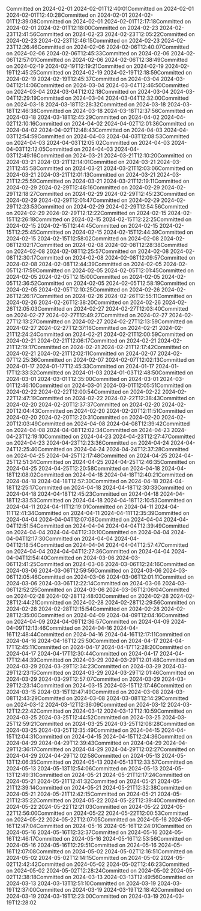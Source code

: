 Committed on 2024-02-01 2024-02-01T12:40:01Committed on 2024-02-01 2024-02-01T12:40:28Committed on 2024-02-01 2024-02-01T12:39:08Committed on 2024-02-01 2024-02-01T12:17:18Committed on 2024-02-01 2024-02-01T12:18:00Committed on 2024-02-23 2024-02-23T12:41:56Committed on 2024-02-23 2024-02-23T12:05:22Committed on 2024-02-23 2024-02-23T12:46:15Committed on 2024-02-23 2024-02-23T12:26:46Committed on 2024-02-06 2024-02-06T12:40:07Committed on 2024-02-06 2024-02-06T12:45:33Committed on 2024-02-06 2024-02-06T12:57:01Committed on 2024-02-06 2024-02-06T12:38:49Committed on 2024-02-19 2024-02-19T12:19:21Committed on 2024-02-19 2024-02-19T12:45:25Committed on 2024-02-19 2024-02-19T12:18:59Committed on 2024-02-19 2024-02-19T12:45:37Committed on 2024-03-04 2024-03-04T12:14:06Committed on 2024-03-04 2024-03-04T12:46:50Committed on 2024-03-04 2024-03-04T12:02:18Committed on 2024-03-04 2024-03-04T12:29:19Committed on 2024-03-04 2024-03-04T12:32:00Committed on 2024-03-18 2024-03-18T12:28:32Committed on 2024-03-18 2024-03-18T12:46:38Committed on 2024-03-18 2024-03-18T12:37:56Committed on 2024-03-18 2024-03-18T12:45:29Committed on 2024-04-02 2024-04-02T12:10:16Committed on 2024-04-02 2024-04-02T12:01:36Committed on 2024-04-02 2024-04-02T12:48:43Committed on 2024-04-03 2024-04-03T12:54:59Committed on 2024-04-03 2024-04-03T12:08:53Committed on 2024-04-03 2024-04-03T12:05:02Committed on 2024-04-03 2024-04-03T12:12:05Committed on 2024-04-03 2024-04-03T12:49:16Committed on 2024-03-21 2024-03-21T12:10:20Committed on 2024-03-21 2024-03-21T12:14:01Committed on 2024-03-21 2024-03-21T12:45:58Committed on 2024-03-21 2024-03-21T12:03:06Committed on 2024-03-21 2024-03-21T12:01:13Committed on 2024-03-21 2024-03-21T12:25:59Committed on 2024-03-21 2024-03-21T12:19:11Committed on 2024-02-29 2024-02-29T12:46:16Committed on 2024-02-29 2024-02-29T12:18:27Committed on 2024-02-29 2024-02-29T12:45:23Committed on 2024-02-29 2024-02-29T12:01:47Committed on 2024-02-29 2024-02-29T12:23:53Committed on 2024-02-29 2024-02-29T12:54:56Committed on 2024-02-29 2024-02-29T12:12:22Committed on 2024-02-15 2024-02-15T12:26:18Committed on 2024-02-15 2024-02-15T12:22:25Committed on 2024-02-15 2024-02-15T12:44:45Committed on 2024-02-15 2024-02-15T12:25:45Committed on 2024-02-15 2024-02-15T12:44:39Committed on 2024-02-15 2024-02-15T12:58:02Committed on 2024-02-08 2024-02-08T12:02:17Committed on 2024-02-08 2024-02-08T12:28:38Committed on 2024-02-08 2024-02-08T12:25:57Committed on 2024-02-08 2024-02-08T12:30:17Committed on 2024-02-08 2024-02-08T12:09:57Committed on 2024-02-08 2024-02-08T12:44:39Committed on 2024-02-05 2024-02-05T12:17:59Committed on 2024-02-05 2024-02-05T12:01:45Committed on 2024-02-05 2024-02-05T12:15:00Committed on 2024-02-05 2024-02-05T12:36:52Committed on 2024-02-05 2024-02-05T12:58:19Committed on 2024-02-05 2024-02-05T12:10:25Committed on 2024-02-26 2024-02-26T12:26:17Committed on 2024-02-26 2024-02-26T12:55:11Committed on 2024-02-26 2024-02-26T12:38:20Committed on 2024-02-26 2024-02-26T12:05:03Committed on 2024-02-27 2024-02-27T12:03:40Committed on 2024-02-27 2024-02-27T12:49:27Committed on 2024-02-27 2024-02-27T12:13:27Committed on 2024-02-27 2024-02-27T12:13:59Committed on 2024-02-27 2024-02-27T12:37:16Committed on 2024-02-21 2024-02-21T12:24:24Committed on 2024-02-21 2024-02-21T12:00:59Committed on 2024-02-21 2024-02-21T12:06:17Committed on 2024-02-21 2024-02-21T12:19:17Committed on 2024-02-21 2024-02-21T12:17:42Committed on 2024-02-21 2024-02-21T12:02:11Committed on 2024-02-07 2024-02-07T12:25:36Committed on 2024-02-07 2024-02-07T12:02:13Committed on 2024-01-17 2024-01-17T12:45:33Committed on 2024-01-17 2024-01-17T12:33:32Committed on 2024-01-03 2024-01-03T12:48:50Committed on 2024-03-01 2024-03-01T12:35:00Committed on 2024-03-01 2024-03-01T12:46:10Committed on 2024-03-01 2024-03-01T12:05:51Committed on 2024-02-22 2024-02-22T12:00:54Committed on 2024-02-22 2024-02-22T12:47:19Committed on 2024-02-22 2024-02-22T12:38:43Committed on 2024-02-20 2024-02-20T12:37:37Committed on 2024-02-20 2024-02-20T12:04:43Committed on 2024-02-20 2024-02-20T12:11:51Committed on 2024-02-20 2024-02-20T12:20:31Committed on 2024-02-20 2024-02-20T12:03:49Committed on 2024-04-08 2024-04-08T12:39:42Committed on 2024-04-08 2024-04-08T12:02:34Committed on 2024-04-23 2024-04-23T12:19:10Committed on 2024-04-23 2024-04-23T12:27:47Committed on 2024-04-23 2024-04-23T12:23:36Committed on 2024-04-24 2024-04-24T12:25:40Committed on 2024-04-24 2024-04-24T12:37:28Committed on 2024-04-25 2024-04-25T12:17:48Committed on 2024-04-25 2024-04-25T12:51:34Committed on 2024-04-25 2024-04-25T12:46:35Committed on 2024-04-25 2024-04-25T12:20:58Committed on 2024-04-18 2024-04-18T12:08:02Committed on 2024-04-18 2024-04-18T12:40:21Committed on 2024-04-18 2024-04-18T12:57:30Committed on 2024-04-18 2024-04-18T12:25:17Committed on 2024-04-18 2024-04-18T12:30:33Committed on 2024-04-18 2024-04-18T12:45:23Committed on 2024-04-18 2024-04-18T12:33:53Committed on 2024-04-18 2024-04-18T12:10:53Committed on 2024-04-11 2024-04-11T12:19:01Committed on 2024-04-11 2024-04-11T12:41:34Committed on 2024-04-11 2024-04-11T12:35:39Committed on 2024-04-04 2024-04-04T12:07:08Committed on 2024-04-04 2024-04-04T12:51:54Committed on 2024-04-04 2024-04-04T12:39:49Committed on 2024-04-04 2024-04-04T12:30:10Committed on 2024-04-04 2024-04-04T12:17:30Committed on 2024-04-04 2024-04-04T12:18:54Committed on 2024-04-04 2024-04-04T12:57:47Committed on 2024-04-04 2024-04-04T12:27:36Committed on 2024-04-04 2024-04-04T12:54:40Committed on 2024-03-06 2024-03-06T12:41:25Committed on 2024-03-06 2024-03-06T12:24:16Committed on 2024-03-06 2024-03-06T12:59:56Committed on 2024-03-06 2024-03-06T12:05:46Committed on 2024-03-06 2024-03-06T12:01:11Committed on 2024-03-06 2024-03-06T12:22:14Committed on 2024-03-06 2024-03-06T12:52:25Committed on 2024-03-06 2024-03-06T12:06:04Committed on 2024-02-28 2024-02-28T12:48:03Committed on 2024-02-28 2024-02-28T12:44:21Committed on 2024-02-28 2024-02-28T12:29:56Committed on 2024-02-28 2024-02-28T12:15:54Committed on 2024-02-28 2024-02-28T12:35:00Committed on 2024-04-09 2024-04-09T12:04:16Committed on 2024-04-09 2024-04-09T12:36:57Committed on 2024-04-09 2024-04-09T12:13:46Committed on 2024-04-16 2024-04-16T12:48:44Committed on 2024-04-16 2024-04-16T12:17:11Committed on 2024-04-16 2024-04-16T12:25:50Committed on 2024-04-17 2024-04-17T12:45:11Committed on 2024-04-17 2024-04-17T12:28:20Committed on 2024-04-17 2024-04-17T12:30:44Committed on 2024-04-17 2024-04-17T12:44:39Committed on 2024-03-29 2024-03-29T12:01:48Committed on 2024-03-29 2024-03-29T12:34:23Committed on 2024-03-29 2024-03-29T12:23:15Committed on 2024-03-29 2024-03-29T12:01:46Committed on 2024-03-29 2024-03-29T12:57:07Committed on 2024-03-29 2024-03-29T12:23:14Committed on 2024-03-15 2024-03-15T12:17:46Committed on 2024-03-15 2024-03-15T12:47:49Committed on 2024-03-08 2024-03-08T12:43:29Committed on 2024-03-08 2024-03-08T12:14:29Committed on 2024-03-12 2024-03-12T12:36:09Committed on 2024-03-12 2024-03-12T12:22:42Committed on 2024-03-12 2024-03-12T12:10:59Committed on 2024-03-25 2024-03-25T12:44:52Committed on 2024-03-25 2024-03-25T12:59:21Committed on 2024-03-25 2024-03-25T12:08:28Committed on 2024-03-25 2024-03-25T12:35:49Committed on 2024-04-15 2024-04-15T12:04:31Committed on 2024-04-15 2024-04-15T12:24:36Committed on 2024-04-29 2024-04-29T12:39:43Committed on 2024-04-29 2024-04-29T12:36:17Committed on 2024-04-29 2024-04-29T12:02:27Committed on 2024-04-29 2024-04-29T12:02:58Committed on 2024-05-13 2024-05-13T12:06:35Committed on 2024-05-13 2024-05-13T12:33:57Committed on 2024-05-13 2024-05-13T12:54:06Committed on 2024-05-13 2024-05-13T12:49:31Committed on 2024-05-21 2024-05-21T12:17:24Committed on 2024-05-21 2024-05-21T12:41:32Committed on 2024-05-21 2024-05-21T12:39:14Committed on 2024-05-21 2024-05-21T12:32:38Committed on 2024-05-21 2024-05-21T12:42:15Committed on 2024-05-21 2024-05-21T12:35:22Committed on 2024-05-22 2024-05-22T12:39:40Committed on 2024-05-22 2024-05-22T12:21:03Committed on 2024-05-22 2024-05-22T12:56:00Committed on 2024-05-22 2024-05-22T12:00:53Committed on 2024-05-22 2024-05-22T12:07:05Committed on 2024-05-16 2024-05-16T12:47:04Committed on 2024-05-16 2024-05-16T12:24:01Committed on 2024-05-16 2024-05-16T12:32:37Committed on 2024-05-16 2024-05-16T12:46:17Committed on 2024-05-16 2024-05-16T12:53:56Committed on 2024-05-16 2024-05-16T12:29:51Committed on 2024-05-16 2024-05-16T12:07:08Committed on 2024-05-02 2024-05-02T12:16:51Committed on 2024-05-02 2024-05-02T12:14:15Committed on 2024-05-02 2024-05-02T12:42:42Committed on 2024-05-02 2024-05-02T12:46:23Committed on 2024-05-02 2024-05-02T12:28:24Committed on 2024-05-02 2024-05-02T12:38:18Committed on 2024-03-13 2024-03-13T12:49:56Committed on 2024-03-13 2024-03-13T12:51:10Committed on 2024-03-19 2024-03-19T12:37:00Committed on 2024-03-19 2024-03-19T12:18:42Committed on 2024-03-19 2024-03-19T12:23:00Committed on 2024-03-19 2024-03-19T12:28:02